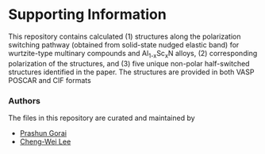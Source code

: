 # Supporting Information

This repository contains calculated (1) structures along the polarization switching pathway (obtained from solid-state nudged elastic band) for wurtzite-type multinary compounds and Al<sub>1-x</sub>Sc<sub>x</sub>N alloys, (2) corresponding polarization of the structures, and (3) five unique non-polar half-switched structures identified in the paper.  The structures are provided in both VASP POSCAR and CIF formats


### Authors
The files in this repository are curated and maintained by


* [Prashun Gorai](mailto:pgorai[at]mines[dot]edu)
* [Cheng-Wei Lee](mailto:clee2[at]mines[dot]edu)


